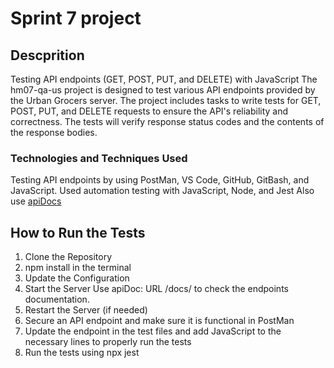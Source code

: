 # Sprint 7 project

## Descprition
Testing API endpoints (GET, POST, PUT, and DELETE) with JavaScript
The hm07-qa-us project is designed to test various API endpoints provided by the Urban Grocers server. The project includes tasks to write tests for GET, POST, PUT, and DELETE requests to ensure the API's reliability and correctness. The tests will verify response status codes and the contents of the response bodies.


### Technologies and Techniques Used
Testing API endpoints by using PostMan, VS Code, GitHub, GitBash, and JavaScript.
Used automation testing with JavaScript, Node, and Jest
Also use [apiDocs](https://cnt-f24c25eb-9569-46d6-9b0f-66da2515234c.containerhub.tripleten-services.com)

## How to Run the Tests
1. Clone the Repository
2. npm install in the terminal
3. Update the Configuration
4. Start the Server
 Use apiDoc: URL /docs/ to check the endpoints documentation.
5. Restart the Server (if needed)
6. Secure an API endpoint and make sure it is functional in PostMan
7. Update the endpoint in the test files and add JavaScript to the necessary lines to properly run the tests
8. Run the tests using npx jest